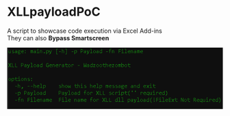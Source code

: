 # XLLpayloadPoC

A script to showcase code execution via Excel Add-ins  
They can also **Bypass Smartscreen**

![usage screenshot](images/usage.png)

